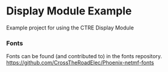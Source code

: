 # Display Module Example

Example project for using the CTRE Display Module

### Fonts
Fonts can be found (and contributed to) in the fonts repository.
https://github.com/CrossTheRoadElec/Phoenix-netmf-fonts
